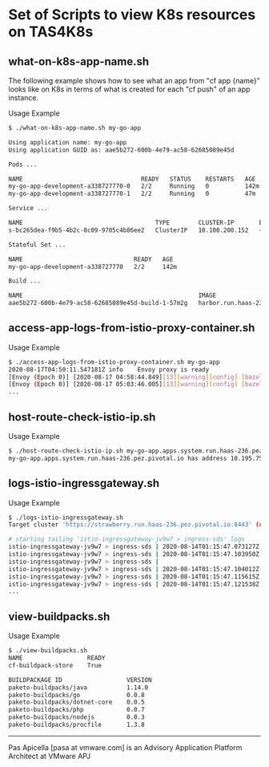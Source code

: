 # Set of Scripts to view K8s resources on TAS4K8s

## what-on-k8s-app-name.sh

The following example shows how to see what an app from "cf app {name}" looks like on K8s in terms of what is created for each "cf push" of an app instance.

Usage Example

```bash
$ ./what-on-k8s-app-name.sh my-go-app

Using application name: my-go-app
Using application GUID as: aae5b272-600b-4e79-ac58-62685089e45d

Pods ...

NAME                                 READY   STATUS    RESTARTS   AGE
my-go-app-development-a338727770-0   2/2     Running   0          142m
my-go-app-development-a338727770-1   2/2     Running   0          47m

Service ...

NAME                                     TYPE        CLUSTER-IP       EXTERNAL-IP   PORT(S)    AGE
s-bc265dea-f9b5-4b2c-8c09-9705c4b86ee2   ClusterIP   10.100.200.152   <none>        8080/TCP   143m

Stateful Set ...

NAME                               READY   AGE
my-go-app-development-a338727770   2/2     142m

Build ...

NAME                                                 IMAGE                                                                                                                                                            SUCCEEDED
aae5b272-600b-4e79-ac58-62685089e45d-build-1-57m2g   harbor.run.haas-236.pez.pivotal.io/tas-app-images/aae5b272-600b-4e79-ac58-62685089e45d@sha256:65ee3bd9d44fd830529080c34b8eb26addf18d8118f96c62500eccfb680e5d84   True
```

## access-app-logs-from-istio-proxy-container.sh

Usage Example

```bash
$ ./access-app-logs-from-istio-proxy-container.sh my-go-app
2020-08-17T04:50:11.547181Z	info	Envoy proxy is ready
[Envoy (Epoch 0)] [2020-08-17 04:58:44.849][13][warning][config] [bazel-out/k8-opt/bin/external/envoy/source/common/config/_virtual_includes/grpc_stream_lib/common/config/grpc_stream.h:91] gRPC config stream closed: 13,
[Envoy (Epoch 0)] [2020-08-17 05:03:46.005][13][warning][config] [bazel-out/k8-opt/bin/external/envoy/source/common/config/_virtual_includes/grpc_stream_lib/common/config/grpc_stream.h:91] gRPC config stream closed: 13,
...

```

## host-route-check-istio-ip.sh

Usage Example

```bash
$ ./host-route-check-istio-ip.sh my-go-app.apps.system.run.haas-236.pez.pivotal.io
my-go-app.apps.system.run.haas-236.pez.pivotal.io has address 10.195.75.155
```

## logs-istio-ingressgateway.sh

Usage Example

```bash
$ ./logs-istio-ingressgateway.sh
Target cluster 'https://strawberry.run.haas-236.pez.pivotal.io:8443' (nodes: ed8a7c50-0b02-4413-b76f-ac4d216f4557, 6+)

# starting tailing 'istio-ingressgateway-jv9w7 > ingress-sds' logs
istio-ingressgateway-jv9w7 > ingress-sds | 2020-08-14T01:15:47.073127Z	warn	secretFetcherLog	failed load server cert/key pair from secret system-registry-credentials: server cert or private key is empty
istio-ingressgateway-jv9w7 > ingress-sds | 2020-08-14T01:15:47.103950Z	info	sdsServiceLog	SDS gRPC server for ingress gateway controller starts, listening on "/var/run/ingress_gateway/sds"
istio-ingressgateway-jv9w7 > ingress-sds |
istio-ingressgateway-jv9w7 > ingress-sds | 2020-08-14T01:15:47.104012Z	info	sdsServiceLog	Start SDS grpc server for ingress gateway proxy
istio-ingressgateway-jv9w7 > ingress-sds | 2020-08-14T01:15:47.115615Z	info	citadel agent monitor has started.
istio-ingressgateway-jv9w7 > ingress-sds | 2020-08-14T01:15:47.121538Z	info	monitor	Monitor server started.
...
```

## view-buildpacks.sh

Usage Example

```bash
$ ./view-buildpacks.sh
NAME                  READY
cf-buildpack-store    True

BUILDPACKAGE ID                  VERSION
paketo-buildpacks/java           1.14.0
paketo-buildpacks/go             0.0.8
paketo-buildpacks/dotnet-core    0.0.5
paketo-buildpacks/php            0.0.7
paketo-buildpacks/nodejs         0.0.3
paketo-buildpacks/procfile       1.3.8
```

<hr size="2" />
Pas Apicella [pasa at vmware.com] is an Advisory Application Platform Architect at VMware APJ
